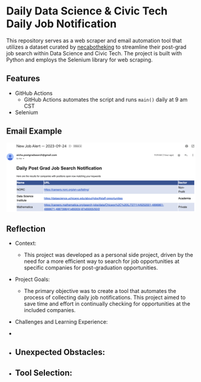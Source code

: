 # Daily Data Science & Civic Tech Daily Job Notification

This repository serves as a web scraper and email automation tool that utilizes a dataset curated by [necabotheking](https://github.com/necabotheking/) to streamline their post-grad job search within Data Science and Civic Tech. The project is built with Python and employs the Selenium library for web scraping.

## Features
- GitHub Actions
  - GitHub Actions automates the script and runs ```main()``` daily at 9 am CST
- Selenium
  
## Email Example
![Daily Email Notification](postgrad_job_search/images/image.png?raw=true "Example Email")

## Reflection

- Context:
  - This project was developed as a personal side project, driven by the need for a more efficient way to search for job opportunities at specific companies for post-graduation opportunities.

- Project Goals:
  - The primary objective was to create a tool that automates the process of collecting daily job notifications. This project aimed to save time and effort in continually checking for opportunities at the included companies.

- Challenges and Learning Experience:
 - 

- Unexpected Obstacles: 
  -

- Tool Selection: 
  - 
